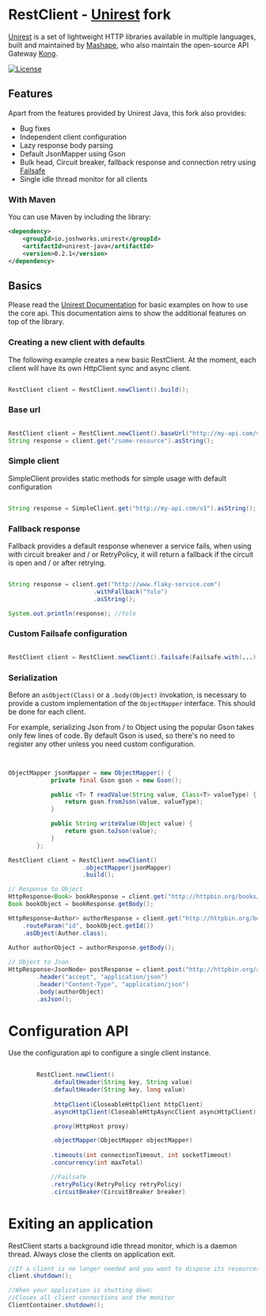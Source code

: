 # RestClient - [Unirest](https://github.com/Mashape/unirest-java) fork


[Unirest](http://unirest.io) is a set of lightweight HTTP libraries available in multiple languages, built and maintained by [Mashape](https://github.com/Mashape), who also maintain the open-source API Gateway [Kong](https://github.com/Mashape/kong). 



[![License][license-image]][license-url]


## Features

Apart from the features provided by Unirest Java, this fork also provides:

* Bug fixes
* Independent client configuration
* Lazy response body parsing
* Default JsonMapper using Gson
* Bulk head, Circuit breaker, fallback response and connection retry using [Failsafe](https://github.com/jhalterman/failsafe)
* Single idle thread monitor for all clients


### With Maven

You can use Maven by including the library:

```xml
<dependency>
    <groupId>io.joshworks.unirest</groupId>
    <artifactId>unirest-java</artifactId>
    <version>0.2.1</version>
</dependency>
```

## Basics

Please read the [Unirest Documentation](https://github.com/Mashape/unirest-java) for basic examples on how to use the core api.
This documentation aims to show the additional features on top of the library.


### Creating a new client with defaults
The following example creates a new basic RestClient. At the moment, each client will have its own 
HttpClient sync and async client.

```java

RestClient client = RestClient.newClient().build();

```

### Base url

```java

RestClient client = RestClient.newClient().baseUrl("http://my-api.com/v1").build();
String response = client.get("/some-resource").asString();

```

### Simple client
SimpleClient provides static methods for simple usage with default configuration

```java

String response = SimpleClient.get("http://my-api.com/v1").asString();

```

### Fallback response
Fallback provides a default response whenever a service fails, when using with circuit breaker and / or RetryPolicy,
it will return a fallback if the circuit is open and / or after retrying.

```java

String response = client.get("http://www.flaky-service.com")
                        .withFallback("Yolo")
                        .asString();

System.out.println(response); //Yolo

```

### Custom Failsafe configuration
```java

RestClient client = RestClient.newClient().failsafe(Failsafe.with(...)).build()


```


### Serialization
Before an `asObject(Class)` or a `.body(Object)` invokation, is necessary to provide a custom implementation of the `ObjectMapper` interface.
This should be done for each client.

For example, serializing Json from / to Object using the popular Gson takes only few lines of code.
By default Gson is used, so there's no need to register any other unless you need custom configuration.

```java
 

ObjectMapper jsonMapper = new ObjectMapper() {
            private final Gson gson = new Gson();

            public <T> T readValue(String value, Class<T> valueType) {
                return gson.fromJson(value, valueType);
            }

            public String writeValue(Object value) {
                return gson.toJson(value);
            }
        };

RestClient client = RestClient.newClient()
                     .objectMapper(jsonMapper)
                     .build();

// Response to Object
HttpResponse<Book> bookResponse = client.get("http://httpbin.org/books/1").asObject(Book.class);
Book bookObject = bookResponse.getBody();

HttpResponse<Author> authorResponse = client.get("http://httpbin.org/books/{id}/author")
    .routeParam("id", bookObject.getId())
    .asObject(Author.class);
    
Author authorObject = authorResponse.getBody();

// Object to Json
HttpResponse<JsonNode> postResponse = client.post("http://httpbin.org/authors/post")
        .header("accept", "application/json")
        .header("Content-Type", "application/json")
        .body(authorObject)
        .asJson();
```

# Configuration API
Use the configuration api to configure a single client instance.

```java
        
        RestClient.newClient()
            .defaultHeader(String key, String value)
            .defaultHeader(String key, long value)
        
            .httpClient(CloseableHttpClient httpClient)
            .asyncHttpClient(CloseableHttpAsyncClient asyncHttpClient)

            .proxy(HttpHost proxy)

            .objectMapper(ObjectMapper objectMapper)
      
            .timeouts(int connectionTimeout, int socketTimeout)
            .concurrency(int maxTotal)

            //Failsafe
            .retryPolicy(RetryPolicy retryPolicy)
            .circuitBeaker(CircuitBreaker breaker)
```

# Exiting an application

RestClient starts a background idle thread monitor, which is a daemon thread. 
Always close the clients on application exit.

```java
//If a client is no longer needed and you want to dispose its resources
client.shutdown();

//When your application is shutting down:
//Closes all client connections and the monitor
ClientContainer.shutdown();

```

[license-url]: https://github.com/josueeduardo/rest-client/blob/master/LICENSE
[license-image]: https://img.shields.io/badge/license-MIT-blue.svg?style=flat
